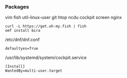 ### Packages
vim fish util-linux-user git htop ncdu cockpit screen nginx
```
curl -L https://get.oh-my.fish | fish
omf install bira
```

/etc/dnf/dnf.conf
```
defaultyes=True
```

/usr/lib/systemd/system/cockpit.service
```
[Install]
WantedBy=multi-user.target
```
